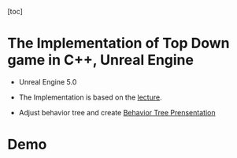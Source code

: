 [toc]

# The Implementation of Top Down game in C++, Unreal Engine

- Unreal Engine 5.0

- The Implementation is based on the [lecture](https://www.udemy.com/course/unreal-engine-5-gas-top-down-rpg/).

- Adjust behavior tree and create [Behavior Tree Prensentation](https://docs.google.com/presentation/d/11HWBTviCTKN03tTE2mc_1R0--karOr9Ooa2z4ws2DLc/edit#slide=id.p)

# Demo
